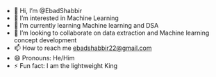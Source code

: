 - 👋 Hi, I’m @EbadShabbir
- 👀 I’m interested in Machine Learning
- 🌱 I’m currently learning Machine learning and DSA
- 💞️ I’m looking to collaborate on data extraction and Machine learning concept development
- 📫 How to reach me ebadshabbir22@gmail.com
- 😄 Pronouns: He/Him
- ⚡ Fun fact: I am the lightweight King

<!---
EbadShabbir/EbadShabbir is a ✨ special ✨ repository because its `README.md` (this file) appears on your GitHub profile.
You can click the Preview link to take a look at your changes.
--->
